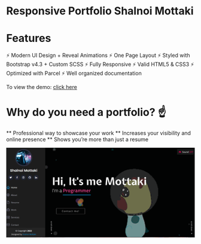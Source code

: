 # Responsive Portfolio Shalnoi Mottaki


# Features

⚡️ Modern UI Design + Reveal Animations
⚡️ One Page Layout
⚡️ Styled with Bootstrap v4.3 + Custom SCSS
⚡️ Fully Responsive
⚡️ Valid HTML5 & CSS3
⚡️ Optimized with Parcel
⚡️ Well organized documentation

To view the demo: [click here](https://shalnoimottaki.github.io/portfolio/)
# Why do you need a portfolio? ☝️

   ** Professional way to showcase your work
   ** Increases your visibility and online presence
   ** Shows you’re more than just a resume

![screenshot](screenshoot.png)


